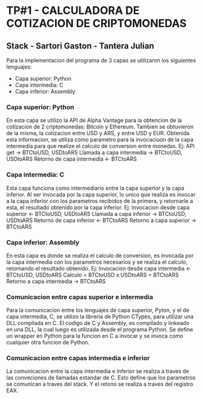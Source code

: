 # TP#1 - CALCULADORA DE COTIZACION DE CRIPTOMONEDAS
## Stack - Sartori Gaston - Tantera Julian

Para la implementacion del programa de 3 capas se utilizaron los siguientes lenguajes:
- Capa superior: Python
- Capa intermedia: C
- Capa inferior: Assembly

### Capa superior: Python
En esta capa se utilizo la API de Alpha Vantage para la obtencion de la cotizacion de 2 criptomonedas: Bitcoin y Ethereum. Tambien se obtuvieron de la misma, la cotizacion entre USD y ARS, y entre USD y EUR.
Obtenida esta informacion, se utiliza como parametro para la invocaciuon de la capa intermedia para que realize el calculo de conversion entre monedas.
Ej: API get -> BTCtoUSD, USDtoARS
    Llamada a capa intermedia -> BTCtoUSD, USDtoARS
    Retorno de capa intermedia <- BTCtoARS

### Capa intermedia: C
Esta capa funciona como intermediario entre la capa superior y la capa inferior. Al ser invocada por la capa superior, lo unico que realiza es invocar a la capa inferior con los parametros recibidos de la primera, y retornarle a esta, el resultado obtenido por la capa inferior.
Ej: Invocacion desde capa superior <- BTCtoUSD, USDtoARS
    Llamada a capa inferior -> BTCtoUSD, USDtoARS
    Retorno de capa inferior <- BTCtoARS
    Retorno a capa superior -> BTCtoARS

### Capa inferior: Assembly 
En esta capa es donde se realiza el calculo de conversion, es invocada por la capa intermedia con los parametros necesarios y se realiza el calculo, retornando el resultado obtenido.
Ej: Invocacion desde capa intermedia <- BTCtoUSD, USDtoARS
    Calculo = BTCtoUSD x USDtoARS = BTCtoARS
    Retorno a capa intermedia -> BTCtoARS

### Comunicacion entre capas superior e intermedia
Para la comunicacion entre los lenguajes de capa superior, Pyton, y el de capa intermedia, C, se utilizo la libreria de Python CTypes, para utilizar una DLL compilada en C.
El codigo de C y Assembly, es compilado y linkeado en una DLL, la cual luego es utilizada desde el programa Python. Se define un wrapper en Python para la funcion en C a invocar y se invoca como cualquier otra funcion de Python.

### Comunicacion entre capas intermedia e inferior
La comunicacion entre la capa intermedia e inferior se realiza a traves de las conveciones de llamadas estandar de C. Esto define que los parametros se comunican a traves del stack. Y el retono se realiza a traves del registro EAX. 

